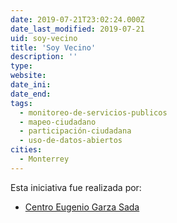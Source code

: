 ```yaml
---
date: 2019-07-21T23:02:24.000Z
date_last_modified: 2019-07-21
uid: soy-vecino
title: 'Soy Vecino'
description: ''
type: 
website: 
date_ini: 
date_end: 
tags:
  - monitoreo-de-servicios-publicos
  - mapeo-ciudadano
  - participación-ciudadana
  - uso-de-datos-abiertos
cities: 
  - Monterrey
---
```


Esta iniciativa fue realizada por:

- [Centro Eugenio Garza Sada](/organizaciones/centro-eugenio-garza-sada)
